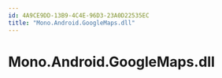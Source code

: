 ```yaml
---
id: 4A9CE9DD-13B9-4C4E-96D3-23A0D22535EC
title: "Mono.Android.GoogleMaps.dll"
---
```


# Mono.Android.GoogleMaps.dll
